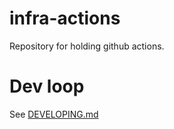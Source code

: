 # infra-actions
Repository for holding github actions.

# Dev loop
 See [DEVELOPING.md](docs/DEVELOPING.md)